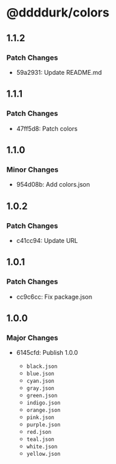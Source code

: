 # @ddddurk/colors

## 1.1.2

### Patch Changes

- 59a2931: Update README.md

## 1.1.1

### Patch Changes

- 47ff5d8: Patch colors

## 1.1.0

### Minor Changes

- 954d08b: Add colors.json

## 1.0.2

### Patch Changes

- c41cc94: Update URL

## 1.0.1

### Patch Changes

- cc9c6cc: Fix package.json

## 1.0.0

### Major Changes

- 6145cfd: Publish 1.0.0

  - `black.json`
  - `blue.json`
  - `cyan.json`
  - `gray.json`
  - `green.json`
  - `indigo.json`
  - `orange.json`
  - `pink.json`
  - `purple.json`
  - `red.json`
  - `teal.json`
  - `white.json`
  - `yellow.json`
